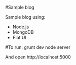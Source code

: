 #Sample blog

Sample blog using:

* Node.js
* MongoDB
* Flat UI

#To run:
grunt dev
node server


And open http://localhost:5000